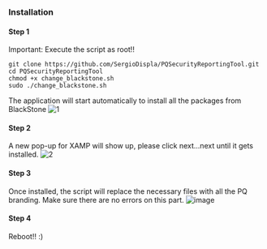### Installation 

#### Step 1

Important: Execute the script as root!!

```
git clone https://github.com/SergioDispla/PQSecurityReportingTool.git
cd PQSecurityReportingTool
chmod +x change_blackstone.sh
sudo ./change_blackstone.sh
```
The application will start automatically to install all the packages from BlackStone
![1](https://github.com/user-attachments/assets/d2f58cec-f599-4753-87ae-3b591981ed2d)



#### Step 2

A new pop-up for XAMP will show up, please click next...next until it gets installed. 
![2](https://github.com/user-attachments/assets/c87ecbd7-8f78-412a-98b5-2862ea233dee)


#### Step 3
Once installed, the script will replace the necessary files with all the PQ branding. Make sure there are no errors on this part. 
![image](https://github.com/user-attachments/assets/0ead1f53-8a53-4339-a01e-e0bdbb53d391)


#### Step 4
Reboot!! :) 

